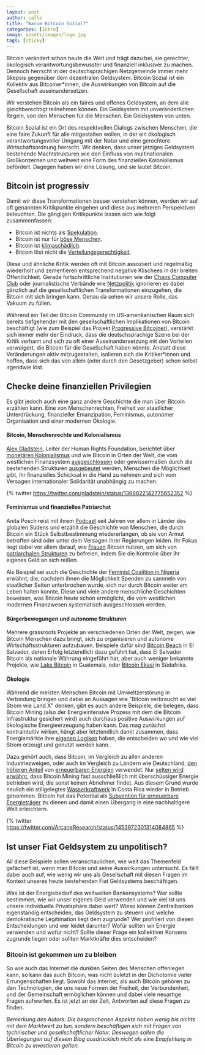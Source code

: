 ```yaml
---
layout: post
author: calle
title: "Warum Bitcoin Sozial?"
categories: [Intro]
image: assets/images/logo.jpg
tags: [sticky]
---
```


Bitcoin verändert schon heute die Welt und trägt dazu bei, sie gerechter, ökologisch verantwortungsbewusster und finanziell inklusiver zu machen. Dennoch herrscht in der deutschsprachigen Netzgemeinde immer mehr Skepsis gegenüber dem dezentralen Geldsystem. Bitcoin Sozial ist ein Kollektiv aus Bitcoiner\*innen, die Auswirkungen von Bitcoin auf die Gesellschaft auseinandersetzen.

Wir verstehen Bitcoin als ein faires und offenes Geldsystem, an dem alle gleichberechtigt teilnehmen können. Ein Geldsystem mit unveränderlichen Regeln, von den Menschen für die Menschen. Ein Geldsystem von unten.

Bitcoin Sozial ist ein Ort des respektvollen Dialogs zwischen Menschen, die eine faire Zukunft für alle mitgestalten wollen, in der ein ökologisch verantwortungsvoller Umgang mit der Natur und eine gerechtere Wirtschaftsordnung herrscht. Wir denken, dass unser jetziges Geldsystem bestehende Machtstrukturen wie den Einfluss von multinationalen Großkonzernen und weltweit eine Form des finanziellen Kolonialismus befördert. Dagegen haben wir eine Lösung, und sie lautet Bitcoin.

## Bitcoin ist progressiv

Damit wir diese Transformationen besser verstehen können, werden wir auf oft genannten Kritikpunkte eingehen und diese aus mehreren Perspektiven beleuchten. Die gängigen Kritikpunkte lassen sich wie folgt zusammenfassen:

- Bitcoin ist nichts als [Spekulation][jacobin-ponzi].
- Bitcoin ist nur für [böse Menschen][volksverpetzer-nazi].
- Bitcoin ist [klimaschädlich][netzpolitik-stromverbrauch].
- Bitcoin löst nicht die [Verteilungsgerechtigkeit][wsj-wealth-distribution].

Diese und ähnliche Kritik werden oft mit Bitcoin assoziiert und regelmäßig wiederholt und zementieren entsprechend negative Klischees in der breiten Öffentlichkeit. Gerade fortschrittliche Institutionen wie der [Chaos Computer Club][ccc-blockchain102] oder journalistische Verbände wie [Netzpolitik][netzpolitik-stromverbrauch] ignorieren es dabei gänzlich auf die gesellschaftlichen Transformationen einzugehen, die Bitcoin mit sich bringen kann. Genau da sehen wir unsere Rolle, das Vakuum zu füllen.

Während ein Teil der Bitcoin Community im US-amerikanischen Raum sich bereits tiefgehender mit den gesellschaftlichen Implikationen von Bitcoin beschäftigt (wie zum Beispiel das Projekt [Progressive Bitcoiner][progressive-bitcoiner]), verstärkt sich immer mehr der Eindruck, dass die deutschsprachige Szene bei der Kritik verharrt und sich zu oft einer Auseinandersetzung mit den Vorteilen verweigert, die Bitcoin für die Gesellschaft haben könnte. Anstatt diese Veränderungen aktiv mitzugestalten, isolieren sich die Kritiker\*innen und hoffen, dass sich das von allein (oder durch den Gesetzgeber) schon selbst irgendwie löst.

## Checke deine finanziellen Privilegien

Es gibt jedoch auch eine ganz andere Geschichte die man über Bitcoin erzählen kann. Eine von Menschenrechten, Freiheit vor staatlicher Unterdrückung, finanzieller Emanzipation, Feminismus, autonomer Organisation und einer modernen Ökologie.

#### Bitcoin, Menschenrechte und Kolonialismus

[Alex Gladstein][alex-gladstein-bitcoin-magazine], Leiter der Human Rights Foundation, berichtet über [monetären Kolonialismus](https://bitcoinmagazine.com/culture/bitcoin-a-currency-of-decolonization) und wie Bitcoin in Orten der Welt, die vom westlichen Finanzsystem [ausgeschlossen](https://bitcoinmagazine.com/culture/bitcoin-financial-freedom-in-afghanistan) oder gewissermaßen durch die bestehenden Strukturen [ausgebeutet](https://bitcoinmagazine.com/culture/check-your-financial-privilege) werden, Menschen die Möglichkeit gibt, ihr finanzielles Schicksal in die Hand zu nehmen und sich vom Versagen internationaler Solidarität unabhängig zu machen.

{% twitter https://twitter.com/gladstein/status/1368822142775652352 %}

#### Feminismus und finanzielles Patriarchat

Anita Posch reist mit ihrem [Podcast][anita-posch-podcast] seit Jahren vor allem in Länder des globalen Südens und erzählt die Geschichte von Menschen, die durch Bitcoin ein Stück Selbstbestimmung wiedererlangen, ob sie von Armut betroffen sind oder unter dem Versagen ihrer Regierungen leiden. Ihr Fokus liegt dabei vor allem darauf, wie [Frauen][der-standard-afghanistan] Bitcoin nutzen, um sich von [patriarchalen Strukturen][anita-patriarchy] zu befreien, indem Sie die Kontrolle über ihr eigenes Geld an sich reißen.

Als Beispiel sei auch die Geschichte der [Feminist Coalition in Nigeria][feminist-coalition] erwähnt, die, nachdem ihnen die Möglichkeit Spenden zu sammeln von staatlicher Seiten unterbrochen wurde, sich nur durch Bitcoin weiter am Leben halten konnte. Diese und viele andere menschliche Geschichten beweisen, was Bitcoin heute schon ermöglicht, die vom westlichen modernen Finanzwesen systematisch ausgeschlossen werden.

#### Bürgerbewegungen und autonome Strukturen

Mehrere grassroots Projekte an verschiedenen Orten der Welt, zeigen, wie Bitcoin Menschen dazu bringt, sich zu organisieren und autonome Wirtschaftsstrukturen aufzubauen. Beispiele dafür sind [Bitcoin Beach][bitcoin-beach] in El Salvador, deren Erfolg letztendlich dazu geführt hat, dass El Salvador Bitcoin als nationale Währung eingeführt hat, aber auch weniger bekannte Projekte, wie [Lake Bitcoin][lake-bitcoin] in Guatemala, oder [Bitcoin Ekasi][bitcoin-ekasi] in Südafrika.

#### Ökologie

Während die meisten Menschen Bitcoin mit Umweltzerstörung in Verbindung bringen und dabei an Aussagen wie "Bitcoin verbraucht so viel Strom wie Land X" denken, gibt es auch andere Beispiele, die belegen, dass Bitcoin Mining (also der Energieintensive Prozess mit dem die Bitcoin Infrastruktur gesichert wird) auch durchaus positive Auswirkungen auf ökologische Energieerzeugung haben kann. Das mag zunächst kontraintuitiv wirken, hängt aber letztendlich damit zusammen, dass Energiemärkte ihre [eigenen Logiken][nic-carter-mining] haben, die entscheiden wo und wie viel Strom erzeugt und genutzt werden kann.

Dazu gehört auch, dass Bitcoin, im Vergleich zu allen anderen Industriezweigen, oder auch im Vergleich zu Ländern wie Deutschland, [den höheren Anteil][energy-mix] von [erneuerbaren Energien](https://twitter.com/ArcaneResearch/status/1453972301314084865) verwendet. Nur [selten wird erwähnt][bitcoin-verstehen-stefanwouldgo], dass Bitcoin Mining fast ausschließlich mit überschüssiger Energie betrieben wird, die sonst keinen Abnehmer findet. Aus diesem Grund wurde neulich ein stillgelegtes [Wasserkraftwerk](https://www.reuters.com/technology/costa-rica-hydro-plant-gets-new-lease-life-crypto-mining-2022-01-11/) in Costa Rica wieder in Betrieb genommen. Bitcoin hat das Potential als [Subvention für erneuerbare Energieträger][arcane-energy-transition] zu dienen und damit einen Übergang in eine nachhaltigere Welt erleichtern.

{% twitter https://twitter.com/ArcaneResearch/status/1453972301314084865 %}

## Ist unser Fiat Geldsystem zu unpolitisch?

All diese Beispiele sollen veranschaulichen, wie weit das Themenfeld gefächert ist, wenn man Bitcoin und seine Auswirkungen untersucht. Es fällt dabei auch auf, wie wenig wir uns als Gesellschaft mit diesen Fragen im Kontext unseres heute bestehenden Fiat Geldsystems beschäftigen.

Was ist der Energiebedarf des weltweiten Bankensystems? Wer sollte bestimmen, wie wir unser eigenes Geld verwenden und wie viel ist uns unsere individuelle Privatsphäre dabei wert? Wieso können Zentralbanken eigenständig entscheiden, das Geldsystem zu steuern und welche demokratische Legitimation liegt dem zugrunde? Wer profitiert von diesen Entscheidungen und wer leidet darunter? Wofür sollten wir Energie verwenden und wofür nicht? Sollte dieser Frage ein kollektiver Konsens zugrunde liegen oder sollten Marktkräfte dies entscheiden?

### Bitcoin ist gekommen um zu bleiben

So wie auch das Internet die dunklen Seiten des Menschen offenlegen kann, so kann das auch Bitcoin, was nicht zuletzt in der Dichotomie vieler Errungenschaften liegt. Sowohl das Internet, als auch Bitcoin gehören zu den Technologien, die uns neue Formen der Freiheit, der Verbundenheit, und der Gemeinschaft ermöglichen können und dabei viele neuartige Fragen aufwerfen. Es ist jetzt an der Zeit, Antworten auf diese Fragen zu finden.

_Bemerkung des Autors: Die besprochenen Aspekte haben wenig bis nichts mit dem Marktwert zu tun, sondern beschäftigen sich mit Fragen von technischer und gesellschaftlicher Natur. Deswegen sollen die Überlegungen auf diesem Blog ausdrücklich nicht als eine Empfehlung in Bitcoin zu investieren gelten._

[progressive-bitcoiner]: https://theprogressivebitcoiner.com/
[volksverpetzer-nazi]: https://www.volksverpetzer.de/aktuelles/bitcoin-rechtsextrem/
[netzpolitik-stromverbrauch]: https://netzpolitik.org/2022/besetzt-die-blockchain-ende-kryptogelaende/
[ccc-blockchain102]: https://streaming.media.ccc.de/rc3/relive/460
[alex-gladstein-bitcoin-magazine]: https://bitcoinmagazine.com/authors/alexgladstein
[anita-posch-podcast]: https://bitcoinundco.com/en/
[bitcoin-verstehen-stefanwouldgo]: https://bitcoinverstehen.info/episode-89-stromverbrauch-energie-stefan/
[bitcoin-magazine-unions]: https://bitcoinmagazine.com/business/a-case-for-unions-and-bitcoin
[feminist-coalition]: https://bitcoinmagazine.com/culture/nigerian-protest-group-finds-sovereign-lifeline-in-bitcoin
[bitcoin-beach]: https://www.bitcoinbeach.com/
[lake-bitcoin]: https://twitter.com/LakeBitcoin
[bitcoin-ekasi]: https://twitter.com/BitcoinEkasi
[nic-carter-mining]: https://www.newsweek.com/bitcoin-mining-americas-most-misunderstood-industry-opinion-1669892
[arcane-energy-transition]: https://www.research.arcane.no/blog/bitcoin-mining-demand-response
[energy-mix]: https://markets.businessinsider.com/news/stocks/bitcoin-mining-vs--the-world--btc-leads-sustainable-energy-10668469
[wsj-wealth-distribution]: https://www.wsj.com/articles/bitcoins-one-percent-controls-lions-share-of-the-cryptocurrencys-wealth-11639996204
[jacobin-ponzi]: https://jacobinmag.com/2022/01/cryptocurrency-scam-blockchain-bitcoin-economy-decentralization
[anita-patriarchy]: https://www.youtube.com/watch?v=TcocGqqUt3E
[der-standard-afghanistan]: https://www.derstandard.de/story/2000130355239/afghanistan-per-bitcoin-zum-ticket-in-die-freiheit
